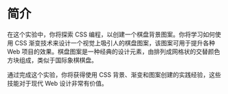 # 简介

在这个实验中，你将探索 CSS 编程，以创建一个棋盘背景图案。你将学习如何使用 CSS 渐变技术来设计一个视觉上吸引人的棋盘图案，该图案可用于提升各种 Web 项目的效果。棋盘图案是一种经典的设计元素，由排列成网格状的交替颜色方块组成，类似于国际象棋棋盘。

通过完成这个实验，你将获得使用 CSS 背景、渐变和图案创建的实践经验，这些技能对于现代 Web 设计非常有价值。
